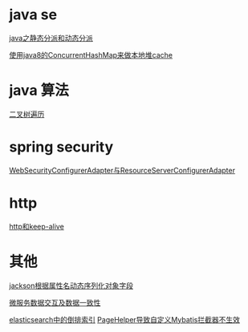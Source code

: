 

# java se
<p>
<a href="https://github.com/waterlang/java-/issues/2">java之静态分派和动态分派</a>

<a href="https://github.com/waterlang/java-/issues/4">使用java8的ConcurrentHashMap来做本地堆cache</a>
<p><p>

# java 算法
<p>
<a href="https://github.com/waterlang/java-/issues/1">二叉树遍历 </a>
<p><p>
  
# spring security
<p>
<a href="https://www.jianshu.com/p/fe1194ca8ecd">WebSecurityConfigurerAdapter与ResourceServerConfigurerAdapter </a>
<p>

# http
<p>
<a href="https://github.com/waterlang/java-/issues/3">http和keep-alive</a>
<p><p>

# 其他
<p>
<a href="https://www.jianshu.com/p/693bd2ee19b1">jackson根据属性名动态序列化对象字段</a> <p>
<a href="https://www.jianshu.com/p/b77a505a33bd">微服务数据交互及数据一致性</a> <p>
<a href="https://www.jianshu.com/p/c96576fcbcd9">elasticsearch中的倒排索引</a>
<a href="https://www.jianshu.com/p/8dc9f8a4cce9">PageHelper导致自定义Mybatis拦截器不生效</a>
<p><p>
